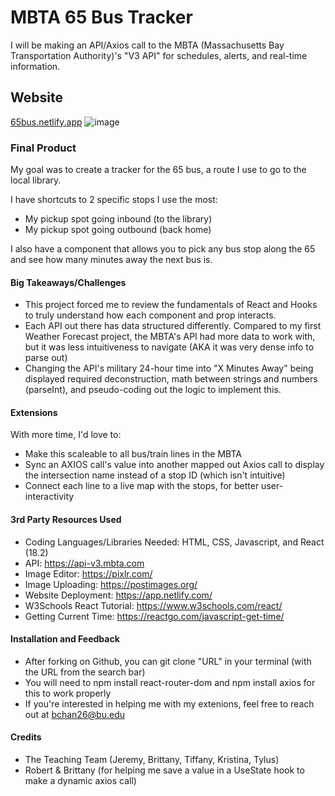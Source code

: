 # MBTA 65 Bus Tracker
I will be making an API/Axios call to the MBTA (Massachusetts Bay Transportation Authority)'s "V3 API" for schedules, alerts, and real-time information.

## Website 
[65bus.netlify.app](https://65bus.netlify.app/ "Link to 65 Bus Tracker Website")
![image](https://i.postimg.cc/jq3nPDbk/65-Bus-Tracker-Page.png)

### Final Product
My goal was to create a tracker for the 65 bus, a route I use to go to the local library. 

I have shortcuts to 2 specific stops I use the most:
- My pickup spot going inbound (to the library)
- My pickup spot going outbound (back home)

I also have a component that allows you to pick any bus stop along the 65 and see how many minutes away the next bus is.

#### Big Takeaways/Challenges
- This project forced me to review the fundamentals of React and Hooks to truly understand how each component and prop interacts.
- Each API out there has data structured differently. Compared to my first Weather Forecast project, the MBTA's API had more data to work with, but it was less intuitiveness to navigate (AKA it was very dense info to parse out)
- Changing the API's military 24-hour time into "X Minutes Away" being displayed required deconstruction, math between strings and numbers (parseInt), and pseudo-coding out the logic to implement this.

#### Extensions
With more time, I'd love to:
- Make this scaleable to all bus/train lines in the MBTA
- Sync an AXIOS call's value into another mapped out Axios call to display the intersection name instead of a stop ID (which isn't intuitive)
- Connect each line to a live map with the stops, for better user-interactivity

#### 3rd Party Resources Used
- Coding Languages/Libraries Needed: HTML, CSS, Javascript, and React (18.2)
- API: https://api-v3.mbta.com
- Image Editor: https://pixlr.com/
- Image Uploading: https://postimages.org/
- Website Deployment: https://app.netlify.com/
- W3Schools React Tutorial: https://www.w3schools.com/react/ 
- Getting Current Time: https://reactgo.com/javascript-get-time/ 

#### Installation and Feedback
- After forking on Github, you can git clone "URL" in your terminal (with the URL from the search bar)
- You will need to npm install react-router-dom and npm install axios for this to work properly 
- If you're interested in helping me with my extenions, feel free to reach out at bchan26@bu.edu

#### Credits
- The Teaching Team (Jeremy, Brittany, Tiffany, Kristina, Tylus)
- Robert & Brittany (for helping me save a value in a UseState hook to make a dynamic axios call)